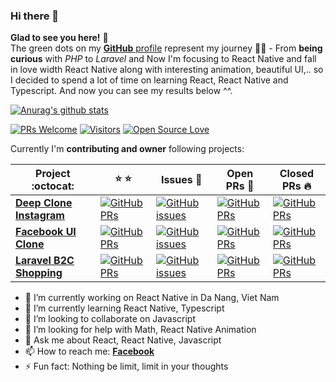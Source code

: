 ### Hi there 👋
**Glad to see you here!** :star_struck: <br> The green dots on my [**GitHub** profile](https://github.com/HoracioLopezCarvajal?tab=repositories) represent my journey :running_man: - From **being curious** with *PHP* to *Laravel* and Now I'm focusing to React Native and fall in love width React Native along with interesting animation, beautiful UI,.. so I decided to spend a lot of time on learning React, React Native and Typescript. And now you can see my results below ^^.

[![Anurag's github stats](https://github-readme-stats.vercel.app/api?username=HoracioLopezCarvajal&show_icons=true&theme=tokyonight)](https://github.com/anuraghazra/github-readme-stats)

[![PRs Welcome](https://img.shields.io/badge/PRs-welcome-brightgreen.svg?style=flat&logo=github)](https://github.com/HoracioLopezCarvajal) [![Visitors](https://visitor-badge.glitch.me/badge?page_id=HoracioLopezCarvajal.visitor-badge)](https://github.com/HoracioLopezCarvajal) [![Open Source Love](https://badges.frapsoft.com/os/v2/open-source.svg?v=103)](https://github.com/HoracioLopezCarvajal)

Currently I'm **contributing and owner** following projects:

|      Project :octocat:   |    :star: :star:   |     Issues :bug:   | Open PRs :bell:  | Closed PRs :fire:  |
|-------------|----------|---------|---|---|
| [**Deep Clone Instagram**](https://github.com/HoracioLopezCarvajal/react-native-instagram-clone-master) | [![GitHub PRs](https://img.shields.io/github/stars/https://github.com/HoracioLopezCarvajal/react-native-instagram-clone-master?style=flat&logo=github)](https://github.com/HoracioLopezCarvajal/react-native-instagram-clone-master) | [![GitHub issues](https://img.shields.io/github/issues/https://github.com/HoracioLopezCarvajal/react-native-instagram-clone-master?color=green&logo=github&style=flat)](https://github.com/HoracioLopezCarvajal/react-native-instagram-clone-master) | [![GitHub PRs](https://img.shields.io/github/issues-pr/https://github.com/HoracioLopezCarvajal/react-native-instagram-clone-master?style=flat&logo=github)](https://github.com/HoracioLopezCarvajal/react-native-instagram-clone/pulls)  | [![GitHub PRs](https://img.shields.io/github/issues-pr-closed/https://github.com/HoracioLopezCarvajal/react-native-instagram-clone-master?style=flat&color=critical&logo=github)](https://github.com/HoracioLopezCarvajal/react-native-instagram-clone/pulls?q=is%3Apr+is%3Aclosed)  |
| [**Facebook UI Clone**](https://github.com/HoracioLopezCarvajal/react-native-facebook-) | [![GitHub PRs](https://img.shields.io/github/stars/https://github.com/HoracioLopezCarvajal/react-native-facebook-?style=flat&logo=github)](https://github.com/HoracioLopezCarvajal/react-native-facebook-) | [![GitHub issues](https://img.shields.io/https://github.com/HoracioLopezCarvajal/react-native-facebook-?color=green&logo=github&style=flat)](https://github.com/HoracioLopezCarvajal/react-native-facebook-) | [![GitHub PRs](https://img.shields.io/github/issues-pr/https://github.com/HoracioLopezCarvajal/react-native-facebook-?style=flat&logo=github)](https://github.com/HoracioLopezCarvajal/react-native-facebook-)  | [![GitHub PRs](https://img.shields.io/github/issues-pr-closed/https://github.com/HoracioLopezCarvajal/react-native-facebook-?style=flat&color=critical&logo=github)](https://github.com/HoracioLopezCarvajal/react-native-facebook-?q=is%3Apr+is%3Aclosed)   |
| [**Laravel B2C Shopping**](https://github.com/HoracioLopezCarvajal/laravel-shoping) | [![GitHub PRs](https://img.shields.io/https://github.com/HoracioLopezCarvajal/laravel-shoping?style=flat&logo=github)](https://github.com/HoracioLopezCarvajal/laravel-shoping) | [![GitHub issues](https://img.shields.io/github/issues/https://github.com/HoracioLopezCarvajal/laravel-shoping?color=green&logo=github&style=flat)](https://github.com/HoracioLopezCarvajal/laravel-shoping) | [![GitHub PRs](https://img.shields.io/https://github.com/HoracioLopezCarvajal/laravel-shoping?style=flat&logo=github)](https://github.com/https://github.com/HoracioLopezCarvajal/laravel-shoping)  | [![GitHub PRs](https://img.shields.io/https://github.com/HoracioLopezCarvajal/laravel-shoping?style=flat&color=critical&logo=github)](https://github.com/HoracioLopezCarvajal/laravel-shoping?q=is%3Apr+is%3Aclosed)   |

<!-- <sup>**[Click here](https://github.com/HoracioLopezCarvajal)** *to view my other projects.</sup>* -->

- 🔭 I’m currently working on React Native in Da Nang, Viet Nam
- 🌱 I’m currently learning React Native, Typescript
- 👯 I’m looking to collaborate on Javascript
- 🤔 I’m looking for help with Math, React Native Animation
- 💬 Ask me about React, React Native, Javascript
- 📫 How to reach me: [**Facebook**](https://www.facebook.com/DevV.systems)
- ⚡ Fun fact: Nothing be limit, limit in your thoughts
<!-- - 😄 Pronouns: ... -->
<!--
**HoracioLopezCarvajal/HoracioLopezCarvajal** is a ✨ _special_ ✨ repository because its `README.md` (this file) appears on your GitHub profile.
Here are some ideas to get you started:
- 🔭 I’m currently working on ...
- 🌱 I’m currently learning ...
- 👯 I’m looking to collaborate on ...
- 🤔 I’m looking for help with ...
- 💬 Ask me about ...
- 📫 How to reach me: ...
- 😄 Pronouns: ...
- ⚡ Fun fact: ...
-->
